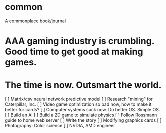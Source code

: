# common
A commonplace book/journal

# AAA gaming industry is crumbling. Good time to get good at making games.
# The time is now. Outsmart the world.

[ ] Matrix/csv neural network predictive model
[ ] Research "mining" for Caterpillar, Inc.
[ ] Video game optimization so bad now, how to make it better for cards?
[ ] Computer systems suck now. Do better OS. Simple OS.
[ ] Build an AI
[ ] Build a 2D game to simulate physics
[ ] Follow Rossmann guide to home web server
[ ] Write the story
[ ] Modifying graphics cards
[ ] Photography: Color science
[ ] NVDIA, AMD engineer
